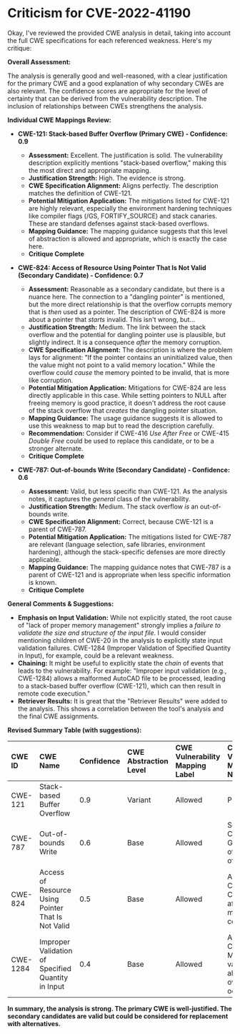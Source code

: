 # Criticism for CVE-2022-41190

Okay, I've reviewed the provided CWE analysis in detail, taking into account the full CWE specifications for each referenced weakness. Here's my critique:

**Overall Assessment:**

The analysis is generally good and well-reasoned, with a clear justification for the primary CWE and a good explanation of why secondary CWEs are also relevant. The confidence scores are appropriate for the level of certainty that can be derived from the vulnerability description. The inclusion of relationships between CWEs strengthens the analysis.

**Individual CWE Mappings Review:**

*   **CWE-121: Stack-based Buffer Overflow (Primary CWE) - Confidence: 0.9**

    *   **Assessment:** Excellent.  The justification is solid. The vulnerability description explicitly mentions "stack-based overflow," making this the most direct and appropriate mapping.
    *   **Justification Strength:** High. The evidence is strong.
    *   **CWE Specification Alignment:** Aligns perfectly. The description matches the definition of CWE-121.
    *   **Potential Mitigation Application:** The mitigations listed for CWE-121 are highly relevant, especially the environment hardening techniques like compiler flags (/GS, FORTIFY_SOURCE) and stack canaries. These are standard defenses against stack-based overflows.
    *   **Mapping Guidance:** The mapping guidance suggests that this level of abstraction is allowed and appropriate, which is exactly the case here.
    *   **Critique Complete**

*   **CWE-824: Access of Resource Using Pointer That Is Not Valid (Secondary Candidate) - Confidence: 0.7**

    *   **Assessment:**  Reasonable as a secondary candidate, but there is a nuance here. The connection to a "dangling pointer" is mentioned, but the more direct relationship is that the overflow corrupts memory that is *then* used as a pointer. The description of CWE-824 is more about a pointer that *starts* invalid. This isn't wrong, but...
    *   **Justification Strength:** Medium. The link between the stack overflow and the potential for dangling pointer use is plausible, but slightly indirect. It is a consequence *after* the memory corruption.
    *   **CWE Specification Alignment:** The description is where the problem lays for alignment: "If the pointer contains an uninitialized value, then the value might not point to a valid memory location." While the overflow could *cause* the memory pointed to be invalid, that is more like corruption.
    *   **Potential Mitigation Application:** Mitigations for CWE-824 are less directly applicable in this case. While setting pointers to NULL after freeing memory is good practice, it doesn't address the root cause of the stack overflow that *creates* the dangling pointer situation.
    *   **Mapping Guidance:** The usage guidance suggests it is allowed to use this weakness to map but to read the description carefully.
    *   **Recommendation:** Consider if CWE-416 *Use After Free* or CWE-415 *Double Free* could be used to replace this candidate, or to be a stronger alternate.
    *   **Critique Complete**

*   **CWE-787: Out-of-bounds Write (Secondary Candidate) - Confidence: 0.6**

    *   **Assessment:** Valid, but less specific than CWE-121. As the analysis notes, it captures the *general* class of the vulnerability.
    *   **Justification Strength:** Medium. The stack overflow *is* an out-of-bounds write.
    *   **CWE Specification Alignment:** Correct, because CWE-121 is a parent of CWE-787.
    *   **Potential Mitigation Application:** The mitigations listed for CWE-787 are relevant (language selection, safe libraries, environment hardening), although the stack-specific defenses are more directly applicable.
    *   **Mapping Guidance:** The mapping guidance notes that CWE-787 is a parent of CWE-121 and is appropriate when less specific information is known.
    *    **Critique Complete**

**General Comments & Suggestions:**

*   **Emphasis on Input Validation:** While not explicitly stated, the root cause of "lack of proper memory management" strongly implies a *failure to validate the size and structure of the input file*. I would consider mentioning children of CWE-20 in the analysis to explicitly state input validation failures.  CWE-1284 (Improper Validation of Specified Quantity in Input), for example, could be a relevant weakness.
*   **Chaining:** It might be useful to explicitly state the *chain* of events that leads to the vulnerability. For example: "Improper input validation (e.g., CWE-1284) allows a malformed AutoCAD file to be processed, leading to a stack-based buffer overflow (CWE-121), which can then result in remote code execution."
*   **Retriever Results:** It is great that the "Retriever Results" were added to the analysis. This shows a correlation between the tool's analysis and the final CWE assignments.

**Revised Summary Table (with suggestions):**

| CWE ID    | CWE Name                                        | Confidence | CWE Abstraction Level | CWE Vulnerability Mapping Label | CWE-Vulnerability Mapping Notes                                                                                       |
| :-------- | :---------------------------------------------- | :--------- | :---------------------- | :------------------------------ | :-------------------------------------------------------------------------------------------------------------------- |
| CWE-121   | Stack-based Buffer Overflow                       | 0.9        | Variant                 | Allowed                         | Primary CWE                                                                                                        |
| CWE-787   | Out-of-bounds Write                             | 0.6        | Base                    | Allowed                         | Secondary Candidate, General class of write out-of-bounds                                              |
| CWE-824   | Access of Resource Using Pointer That Is Not Valid                             | 0.5        | Base                    | Allowed                         | Alternate Candidate, Consequence after the memory corruption                                     |
| CWE-1284 | Improper Validation of Specified Quantity in Input | 0.4 | Base | Allowed | Alternate Candidate, Missing input validation allows overflow to occur.  |

**In summary, the analysis is strong. The primary CWE is well-justified. The secondary candidates are valid but could be considered for replacement with alternatives.**